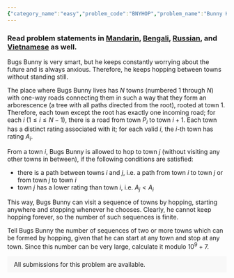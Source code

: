 ```yaml
---
{"category_name":"easy","problem_code":"BNYHOP","problem_name":"Bunny Hops","problemComponents":{"constraints":"- $1 \\le T \\le 10$\n- $1 \\le N \\le 10^5$\n- $1 \\le A_i \\le 10^9$ for each valid $i$\n- $A_1, A_2, \\ldots, A_N$ are pairwise distinct\n- the graph described on the input is a directed tree\n- the sum of $N$ over all test cases does not exceed $3 \\cdot 10^5$\n","constraintsState":true,"subtasks":"**Subtask #1 (20 points):** the tree is a straight line --- there is a single path starting at town $1$ and passing through all towns\n\n**Subtask #2 (20 points):**\n- $N \\le 10^3$\n- the sum of $N$ over all test cases does not exceed $10^4$\n\n**Subtask #3 (60 points):** original constraints\n","subtasksState":true,"inputFormat":"- The first line of the input contains a single integer $T$ denoting the number of test cases. The description of $T$ test cases follows.\n- The first line of each test case contains a single integer $N$.\n- The second line contains $N-1$ space-separated integers $P_1, P_2, \\ldots, P_{N-1}$.\n- The third line contains $N$ space-separated integers $A_1, A_2, \\ldots, A_N$.\n","inputFormatState":true,"outputFormat":"For each test case, print a single line containing one integer --- the number of valid sequences of visited towns modulo $10^9 + 7$.\n","outputFormatState":true,"sampleTestCases":{"0":{"id":1,"input":"3\n3\n1 1\n10 15 5\n5\n1 1 3 3\n50 10 20 40 30\n9\n1 1 2 2 2 2 7 7\n1 2 3 4 5 6 7 8 9","output":"3\n8\n28","explanation":"**Example case 1:** The possible hops for Bugs Bunny are from town $1$ to town $3$ and from town $2$ to town $1$. Therefore, the $3$ possible sequences of visited towns are $(2,1,3)$, $(2,1)$ and $(1,3)$. ","isDeleted":false}}},"video_editorial_url":"https://youtu.be/COX88JMknSs","languages_supported":{"0":"CPP14","1":"C","2":"JAVA","3":"PYTH 3.6","4":"CPP17","5":"PYTH","6":"PYP3","7":"CS2","8":"ADA","9":"PYPY","10":"TEXT","11":"PAS fpc","12":"NODEJS","13":"RUBY","14":"PHP","15":"GO","16":"HASK","17":"TCL","18":"PERL","19":"SCALA","20":"LUA","21":"kotlin","22":"BASH","23":"JS","24":"LISP sbcl","25":"rust","26":"PAS gpc","27":"BF","28":"CLOJ","29":"R","30":"D","31":"CAML","32":"FORT","33":"ASM","34":"swift","35":"FS","36":"WSPC","37":"LISP clisp","38":"SQL","39":"SCM guile","40":"PERL6","41":"ERL","42":"CLPS","43":"ICK","44":"NICE","45":"PRLG","46":"ICON","47":"COB","48":"SCM chicken","49":"PIKE","50":"SCM qobi","51":"ST","52":"SQLQ","53":"NEM"},"max_timelimit":1,"source_sizelimit":50000,"problem_author":"hemanthram","problem_tester":"","date_added":"25-08-2021","tags":{"0":"easy","1":"eulerian","2":"fenwick","3":"hemanthram","4":"ltime99"},"problem_difficulty_level":"Easy-Medium","best_tag":"Fenwick Tree","editorial_url":"https://discuss.codechef.com/problems/BNYHOP","time":{"view_start_date":1630170002,"submit_start_date":1630170002,"visible_start_date":1630170002,"end_date":1735669800},"is_direct_submittable":false,"problemDiscussURL":"https://discuss.codechef.com/search?q=BNYHOP","is_proctored":false,"visitedContests":{},"layout":"problem"}
---
```

### Read problem statements in [Mandarin](https://www.codechef.com/download/translated/LTIME99/mandarin/BNYHOP.pdf), [Bengali](https://www.codechef.com/download/translated/LTIME99/bengali/BNYHOP.pdf), [Russian](https://www.codechef.com/download/translated/LTIME99/russian/BNYHOP.pdf), and [Vietnamese](https://www.codechef.com/download/translated/LTIME99/vietnamese/BNYHOP.pdf) as well.

Bugs Bunny is very smart, but he keeps constantly worrying about the future and is always anxious. Therefore, he keeps hopping between towns without standing still.

The place where Bugs Bunny lives has $N$ towns (numbered $1$ through $N$) with one-way roads connecting them in such a way that they form an arborescence (a tree with all paths directed from the root), rooted at town $1$. Therefore, each town except the root has exactly one incoming road; for each $i$ ($1 \le i \le N-1$), there is a road from town $P_i$ to town $i+1$. Each town has a distinct rating associated with it; for each valid $i$, the $i$-th town has rating $A_i$.

From a town $i$, Bugs Bunny is allowed to hop to town $j$ (without visiting any other towns in between), if the following conditions are satisfied:
- there is a path between towns $i$ and $j$, i.e. a path from town $i$ to town $j$ or from town $j$ to town $i$
- town $j$ has a lower rating than town $i$, i.e. $A_j \lt A_i$

This way, Bugs Bunny can visit a sequence of towns by hopping, starting anywhere and stopping whenever he chooses. Clearly, he cannot keep hopping forever, so the number of such sequences is finite.

Tell Bugs Bunny the number of sequences of two or more towns which can be formed by hopping, given that he can start at any town and stop at any town. Since this number can be very large, calculate it modulo $10^9+7$.

<aside style='background: #f8f8f8;padding: 10px 15px;'><div>All submissions for this problem are available.</div></aside>